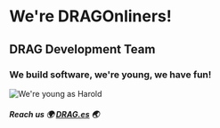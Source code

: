 # We're DRAGOnliners!

## DRAG Development Team

### We build software, we're young, we have fun!

![We're young as Harold](https://pics.me.me/programmingisntstressfulatall-harold-22-years-old-makeameme-org-48486276.png "Harold at his prime")

##### Reach us 🌍 [DRAG.es](https://www.drag.es) 🌏


<!--
**devDrag/devDRAG** is a ✨ _special_ ✨ repository because its `README.md` (this file) appears on your GitHub profile.

Here are some ideas to get you started:

- 🔭 I’m currently working on ...
- 🌱 I’m currently learning ...
- 👯 I’m looking to collaborate on ...
- 🤔 I’m looking for help with ...
- 💬 Ask me about ...
- 📫 How to reach me: ...
- 😄 Pronouns: ...
- ⚡ Fun fact: ...
-->
